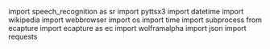 import speech_recognition as sr
import pyttsx3
import datetime
import wikipedia
import webbrowser
import os
import time
import subprocess
from ecapture import ecapture as ec
import wolframalpha
import json
import requests


